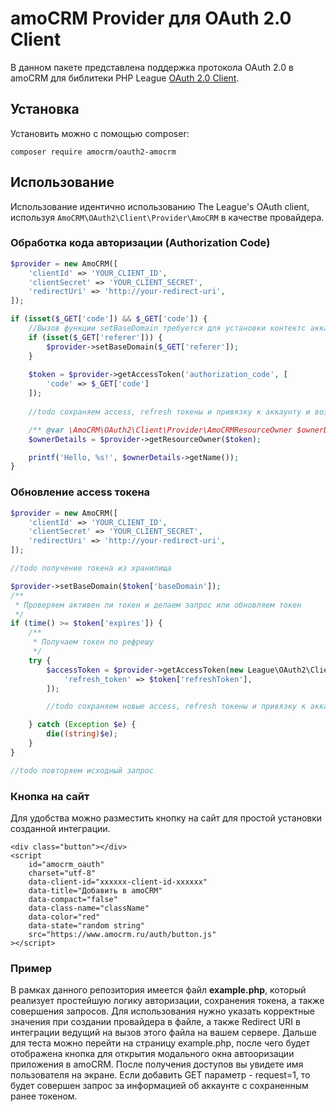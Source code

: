# amoCRM Provider для OAuth 2.0 Client

В данном пакете представлена поддержка протокола OAuth 2.0 в amoCRM для библитеки PHP League [OAuth 2.0 Client](https://github.com/thephpleague/oauth2-client).

## Установка

Установить можно с помощью composer:

```
composer require amocrm/oauth2-amocrm
```

## Использование

Использование идентично использованию The League's OAuth client, используя `AmoCRM\OAuth2\Client\Provider\AmoCRM` в качестве провайдера.

### Обработка кода авторизации (Authorization Code)

```php
$provider = new AmoCRM([
    'clientId' => 'YOUR_CLIENT_ID',
    'clientSecret' => 'YOUR_CLIENT_SECRET',
    'redirectUri' => 'http://your-redirect-uri',
]);

if (isset($_GET['code']) && $_GET['code']) {
    //Вызов функции setBaseDomain требуется для установки контектс аккаунта.
    if (isset($_GET['referer'])) {
        $provider->setBaseDomain($_GET['referer']);
    }
    
    $token = $provider->getAccessToken('authorization_code', [
        'code' => $_GET['code']
    ]);    
    
    //todo сохраняем access, refresh токены и привязку к аккаунту и возможно пользователю

    /** @var \AmoCRM\OAuth2\Client\Provider\AmoCRMResourceOwner $ownerDetails */
    $ownerDetails = $provider->getResourceOwner($token);

    printf('Hello, %s!', $ownerDetails->getName());
}
```

### Обновление access токена

```php
$provider = new AmoCRM([
    'clientId' => 'YOUR_CLIENT_ID',
    'clientSecret' => 'YOUR_CLIENT_SECRET',
    'redirectUri' => 'http://your-redirect-uri',
]);

//todo получение токена из хранилища

$provider->setBaseDomain($token['baseDomain']);
/**
 * Проверяем активен ли токен и делаем запрос или обновляем токен
 */
if (time() >= $token['expires']) {
	/**
	 * Получаем токен по рефрешу
	 */
	try {
		$accessToken = $provider->getAccessToken(new League\OAuth2\Client\Grant\RefreshToken(), [
			'refresh_token' => $token['refreshToken'],
		]);

		//todo сохраняем новые access, refresh токены и привязку к аккаунту и возможно пользователю

	} catch (Exception $e) {
		die((string)$e);
	}
}

//todo повторяем исходный запрос
```

### Кнопка на сайт ###
Для удобства можно разместить кнопку на сайт для простой установки созданной интеграции.
```
<div class="button"></div>
<script 
    id="amocrm_oauth"
    charset="utf-8"
    data-client-id="xxxxxx-client-id-xxxxxx"
    data-title="Добавить в amoCRM"
    data-compact="false"
    data-class-name="className"
    data-color="red"
    data-state="random string"
    src="https://www.amocrm.ru/auth/button.js"
></script>
```

### Пример
В рамках данного репозитория имеется файл **example.php**, который реализует простейшую логику авторизации, сохранения токена, а также совершения запросов.
Для использования нужно указать корректные значения при создании провайдера в файле, а также Redirect URI в интеграции ведущий на вызов этого файла на вашем сервере.
Дальше для теста можно перейти на страницу example.php, после чего будет отображена кнопка для открытия модального окна автооризации приложения в amoCRM.
После получения доступов вы увидете имя пользователя на экране.
Если добавить GET параметр - request=1, то будет совершен запрос за информацией об аккаунте с сохраненным ранее токеном.
